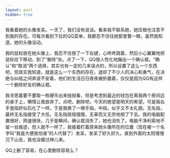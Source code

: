 ```yaml
---
layout: post
hidden: true
---
```

我看着她的头像发呆。一天了，我们没有说话。看来我不联系她，她压根也注意不到我的存在。可每次看到下拉的QQ菜单，我都忍不住往她那里瞥一眼，虽然我知道，她的头像没动。

我的鼠标放在她头像上，我忍不住按了一下右键，心咚咚跳着，然后小心翼翼地把鼠标往下移动，到了“删除”处。点了一下，QQ很人性化地蹦出一个确认框。“确认”和“取消”两个选择，其实也有一定的几率误点的，所以设置了这么一个东西吧，但其实我知道，就是这么一个东西的存在，退却了不少人的决心和勇气，在决绝与纠结之间奔波不安着，他们的生活日日夜夜被折磨着，仅仅是因为QQ有这样一个删除好友的确认框。

我寻思着要不要取一枚硬币出来抛抛看，但是考虑到最近的钱包在离我两个房间远的桌子上，懒惰让我放弃了。点吧，删除吧，今天的绝望是明天的希望。可是我右手食指好似石化了一样。于是我换了一根手指，中指，似乎又不太礼貌。无名指，最终无名指接受了大任。无名指摇摇摆摆，无辜而又无奈地按了下去。我的电脑配置很好，网速很快，几乎是瞬间，确认框消失了，她也消失了。电脑干净利索地不留一丝痕迹，但人就不一样了，我接着盯着原来她头像所在的位置（现在被一个名字叫“我是大便我怕谁”的人代替了）发呆，发呆了好久好久。直到外面的太阳慢慢沉下山去，我也没缓过神儿来。

QQ上删了容易，在心里删除容易么？